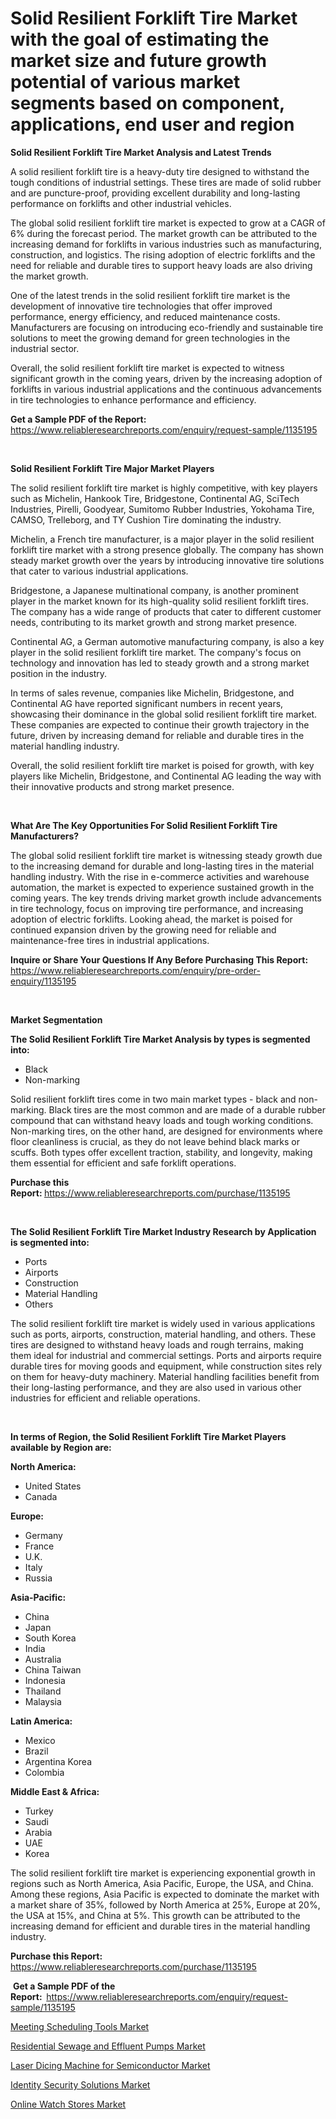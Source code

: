 <p><h1>Solid Resilient Forklift Tire Market with the goal of estimating the market size and future growth potential of various market segments based on component, applications, end user and region</h1></p><p><strong>Solid Resilient Forklift Tire Market Analysis and Latest Trends</strong></p>
<p><p>A solid resilient forklift tire is a heavy-duty tire designed to withstand the tough conditions of industrial settings. These tires are made of solid rubber and are puncture-proof, providing excellent durability and long-lasting performance on forklifts and other industrial vehicles.</p><p>The global solid resilient forklift tire market is expected to grow at a CAGR of 6% during the forecast period. The market growth can be attributed to the increasing demand for forklifts in various industries such as manufacturing, construction, and logistics. The rising adoption of electric forklifts and the need for reliable and durable tires to support heavy loads are also driving the market growth.</p><p>One of the latest trends in the solid resilient forklift tire market is the development of innovative tire technologies that offer improved performance, energy efficiency, and reduced maintenance costs. Manufacturers are focusing on introducing eco-friendly and sustainable tire solutions to meet the growing demand for green technologies in the industrial sector.</p><p>Overall, the solid resilient forklift tire market is expected to witness significant growth in the coming years, driven by the increasing adoption of forklifts in various industrial applications and the continuous advancements in tire technologies to enhance performance and efficiency.</p></p>
<p><strong>Get a Sample PDF of the Report:&nbsp;</strong> <a href="https://www.reliableresearchreports.com/enquiry/request-sample/1135195">https://www.reliableresearchreports.com/enquiry/request-sample/1135195</a></p>
<p>&nbsp;</p>
<p><strong>Solid Resilient Forklift Tire Major Market Players</strong></p>
<p><p>The solid resilient forklift tire market is highly competitive, with key players such as Michelin, Hankook Tire, Bridgestone, Continental AG, SciTech Industries, Pirelli, Goodyear, Sumitomo Rubber Industries, Yokohama Tire, CAMSO, Trelleborg, and TY Cushion Tire dominating the industry.</p><p>Michelin, a French tire manufacturer, is a major player in the solid resilient forklift tire market with a strong presence globally. The company has shown steady market growth over the years by introducing innovative tire solutions that cater to various industrial applications.</p><p>Bridgestone, a Japanese multinational company, is another prominent player in the market known for its high-quality solid resilient forklift tires. The company has a wide range of products that cater to different customer needs, contributing to its market growth and strong market presence.</p><p>Continental AG, a German automotive manufacturing company, is also a key player in the solid resilient forklift tire market. The company's focus on technology and innovation has led to steady growth and a strong market position in the industry.</p><p>In terms of sales revenue, companies like Michelin, Bridgestone, and Continental AG have reported significant numbers in recent years, showcasing their dominance in the global solid resilient forklift tire market. These companies are expected to continue their growth trajectory in the future, driven by increasing demand for reliable and durable tires in the material handling industry.</p><p>Overall, the solid resilient forklift tire market is poised for growth, with key players like Michelin, Bridgestone, and Continental AG leading the way with their innovative products and strong market presence.</p></p>
<p>&nbsp;</p>
<p><strong>What Are The Key Opportunities For Solid Resilient Forklift Tire Manufacturers?</strong></p>
<p><p>The global solid resilient forklift tire market is witnessing steady growth due to the increasing demand for durable and long-lasting tires in the material handling industry. With the rise in e-commerce activities and warehouse automation, the market is expected to experience sustained growth in the coming years. The key trends driving market growth include advancements in tire technology, focus on improving tire performance, and increasing adoption of electric forklifts. Looking ahead, the market is poised for continued expansion driven by the growing need for reliable and maintenance-free tires in industrial applications.</p></p>
<p><strong>Inquire or Share Your Questions If Any Before Purchasing This Report:</strong> <a href="https://www.reliableresearchreports.com/enquiry/pre-order-enquiry/1135195">https://www.reliableresearchreports.com/enquiry/pre-order-enquiry/1135195</a></p>
<p>&nbsp;</p>
<p><strong>Market Segmentation</strong></p>
<p><strong>The Solid Resilient Forklift Tire Market Analysis by types is segmented into:</strong></p>
<p><ul><li>Black</li><li>Non-marking</li></ul></p>
<p><p>Solid resilient forklift tires come in two main market types - black and non-marking. Black tires are the most common and are made of a durable rubber compound that can withstand heavy loads and tough working conditions. Non-marking tires, on the other hand, are designed for environments where floor cleanliness is crucial, as they do not leave behind black marks or scuffs. Both types offer excellent traction, stability, and longevity, making them essential for efficient and safe forklift operations.</p></p>
<p><strong>Purchase this Report:&nbsp;</strong><a href="https://www.reliableresearchreports.com/purchase/1135195">https://www.reliableresearchreports.com/purchase/1135195</a></p>
<p>&nbsp;</p>
<p><strong>The Solid Resilient Forklift Tire Market Industry Research by Application is segmented into:</strong></p>
<p><ul><li>Ports</li><li>Airports</li><li>Construction</li><li>Material Handling</li><li>Others</li></ul></p>
<p><p>The solid resilient forklift tire market is widely used in various applications such as ports, airports, construction, material handling, and others. These tires are designed to withstand heavy loads and rough terrains, making them ideal for industrial and commercial settings. Ports and airports require durable tires for moving goods and equipment, while construction sites rely on them for heavy-duty machinery. Material handling facilities benefit from their long-lasting performance, and they are also used in various other industries for efficient and reliable operations.</p></p>
<p>&nbsp;</p>
<p><strong>In terms of Region, the Solid Resilient Forklift Tire Market Players available by Region are:</strong></p>
<p>
    <p> <strong> North America: </strong>
        <ul>
            <li>United States</li>
            <li>Canada</li>
        </ul>
        </p> 
    <p> <strong> Europe: </strong>
        <ul>
            <li>Germany</li>
            <li>France</li>
            <li>U.K.</li>
            <li>Italy</li>
            <li>Russia</li>
        </ul>
        </p> 
    <p> <strong> Asia-Pacific: </strong>
        <ul>
            <li>China</li>
            <li>Japan</li>
            <li>South Korea</li>
            <li>India</li>
            <li>Australia</li>
            <li>China Taiwan</li>
            <li>Indonesia</li>
            <li>Thailand</li>
            <li>Malaysia</li>
        </ul>
        </p> 
    <p> <strong> Latin America: </strong>
        <ul>
            <li>Mexico</li>
            <li>Brazil</li>
            <li>Argentina Korea</li>
            <li>Colombia</li>
        </ul>
        </p> 
    <p> <strong> Middle East & Africa: </strong>
        <ul>
            <li>Turkey</li>
            <li>Saudi</li>
            <li>Arabia</li>
            <li>UAE</li>
            <li>Korea</li>
        </ul>
    </p>
    </p>
<p><p>The solid resilient forklift tire market is experiencing exponential growth in regions such as North America, Asia Pacific, Europe, the USA, and China. Among these regions, Asia Pacific is expected to dominate the market with a market share of 35%, followed by North America at 25%, Europe at 20%, the USA at 15%, and China at 5%. This growth can be attributed to the increasing demand for efficient and durable tires in the material handling industry.</p></p>
<p><strong>Purchase this Report: </strong><a href="https://www.reliableresearchreports.com/purchase/1135195">https://www.reliableresearchreports.com/purchase/1135195</a></p>
<p>&nbsp;<strong>Get a Sample PDF of the Report:&nbsp;&nbsp;</strong><a href="https://www.reliableresearchreports.com/enquiry/request-sample/1135195">https://www.reliableresearchreports.com/enquiry/request-sample/1135195</a></p>
<p><strong></strong></p>
<p><p><a href="https://medium.com/@juleshahn3456/meeting-scheduling-tools-nbsp-market-focuses-on-market-share-size-and-projected-forecast-till-2031-56d6ee045272">Meeting Scheduling Tools Market</a></p><p><a href="https://github.com/nicoletavirag/Market-Research-Report-List-2/blob/main/residential-sewage-and-effluent-pumps-market.md">Residential Sewage and Effluent Pumps Market</a></p><p><a href="https://github.com/mauripalmi/Market-Research-Report-List-2/blob/main/laser-dicing-machine-for-semiconductor-market.md">Laser Dicing Machine for Semiconductor Market</a></p><p><a href="https://medium.com/@juleshahn3456/decoding-identity-security-solutions-market-metrics-market-share-trends-and-growth-patterns-122685928d85">Identity Security Solutions Market</a></p><p><a href="https://medium.com/@juleshahn3456/online-watch-stores-nbsp-market-focuses-on-market-share-size-and-projected-forecast-till-2031-440f422edc6a">Online Watch Stores Market</a></p></p>
